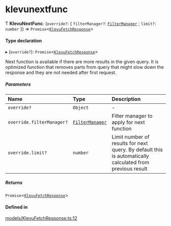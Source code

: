 # klevunextfunc
      
Ƭ **KlevuNextFunc**: (`override?`: { `filterManager?`: [`FilterManager`](classes/FilterManager.md) ; `limit?`: `number`  }) => `Promise`<[`KlevuFetchResponse`](klevufetchresponse.md)\>

#### Type declaration

▸ (`override?`): `Promise`<[`KlevuFetchResponse`](klevufetchresponse.md)\>

Next function is available if there are more results in the given query.
It is optimized function that removes parts from query that might slow down
the response and they are not needed after first request.

##### Parameters

| Name | Type | Description |
| :------ | :------ | :------ |
| `override?` | `Object` | - |
| `override.filterManager?` | [`FilterManager`](classes/FilterManager.md) | Filter manager to apply for next function |
| `override.limit?` | `number` | Limit number of results for next query. By default this is automatically calculated from previous result |

##### Returns

`Promise`<[`KlevuFetchResponse`](klevufetchresponse.md)\>

#### Defined in

[models/KlevuFetchResponse.ts:12](https://github.com/klevultd/frontend-sdk/blob/db7f697/packages/klevu-core/src/models/KlevuFetchResponse.ts#L12)

